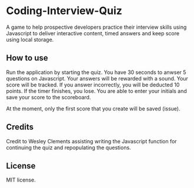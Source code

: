 # Coding-Interview-Quiz
A game to help prospective developers practice their interview skills using Javascript to deliver interactive content, timed answers and keep score using local storage. 

## How to use 

Run the application by starting the quiz. You have 30 seconds to anwser 5 questions on Javascript. Your answers will be rewarded with a sound. Your score will be tracked. If you answer incorrectly, you will be deducted 10 points. If the timer finishes, you lose. You are able to enter your initials and save your score to the scoreboard. 

At the moment, only the first score that you create will be saved (issue). 

## Credits 

Credit to Wesley Clements assisting writing the Javascript function for continuing the quiz and repopulating the questions. 

## License

MIT license. 
